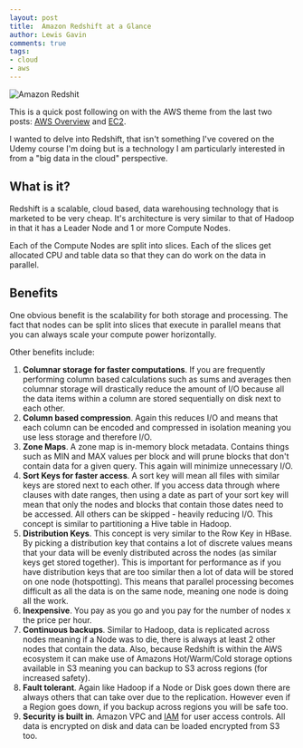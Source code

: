```yaml
--- 
layout: post 
title:  Amazon Redshift at a Glance
author: Lewis Gavin 
comments: true 
tags: 
- cloud
- aws
---
```


![Amazon Redshit](../images/redshift.jp2)

This is a quick post following on with the AWS theme from the last two posts: [AWS Overview](http://www.lewisgavin.co.uk/AWSOverview) and [EC2](http://www.lewisgavin.co.uk/AWS-EC2). 

I wanted to delve into Redshift, that isn't something I've covered on the Udemy course I'm doing but is a technology I am particularly interested in from a "big data in the cloud" perspective.

## What is it?

Redshift is a scalable, cloud based, data warehousing technology that is marketed to be very cheap. It's architecture is very similar to that of Hadoop in that it has a Leader Node and 1 or more Compute Nodes.

Each of the Compute Nodes are split into slices. Each of the slices get allocated CPU and table data so that they can do work on the data in parallel. 

## Benefits

One obvious benefit is the scalability for both storage and processing. The fact that nodes can be split into slices that execute in parallel means that you can always scale your compute power horizontally.

Other benefits include:

1. **Columnar storage for faster computations**. If you are frequently performing column based calculations such as sums and averages then columnar storage will drastically reduce the amount of I/O because all the data items within a column are stored sequentially on disk next to each other.
2. **Column based compression**. Again this reduces I/O and means that each column can be encoded and compressed in isolation meaning you use less storage and therefore I/O.
3. **Zone Maps**. A zone map is in-memory block metadata. Contains things such as MIN and MAX values per block and will prune blocks that don't contain data for a given query. This again will minimize unnecessary I/O.
4. **Sort Keys for faster access**. A sort key will mean all files with similar keys are stored next to each other. If you access data through where clauses with date ranges, then using a date as part of your sort key will mean that only the nodes and blocks that contain those dates need to be accessed. All others can be skipped - heavily reducing I/O. This concept is similar to partitioning a Hive table in Hadoop.
5. **Distribution Keys**. This concept is very similar to the Row Key in HBase. By picking a distribution key that contains a lot of discrete values means that your data will be evenly distributed across the nodes (as similar keys get stored together). This is important for performance as if you have distribution keys that are too similar then a lot of data will be stored on one node (hotspotting). This means that parallel processing becomes difficult as all the data is on the same node, meaning one node is doing all the work.
6. **Inexpensive**. You pay as you go and you pay for the number of nodes x the price per hour.
7. **Continuous backups**. Similar to Hadoop, data is replicated across nodes meaning if a Node was to die, there is always at least 2 other nodes that contain the data. Also, because Redshift is within the AWS ecosystem it can make use of Amazons Hot/Warm/Cold storage options available in S3 meaning you can backup to S3 across regions (for increased safety).
8. **Fault tolerant**. Again like Hadoop if a Node or Disk goes down there are always others that can take over due to the replication. However even if a Region goes down, if you backup across regions you will be safe too.
9. **Security is built in**. Amazon VPC and [IAM](http://www.lewisgavin.co.uk/AWSOverview) for user access controls. All data is encrypted on disk and data can be loaded encrypted from S3 too.


